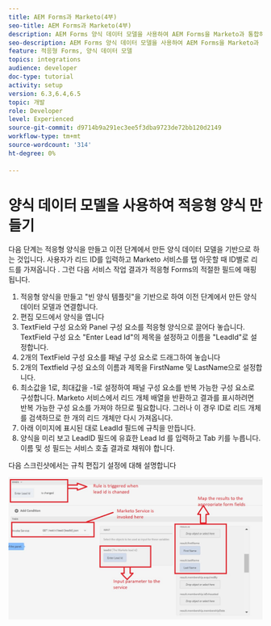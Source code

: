 ```yaml
---
title: AEM Forms과 Marketo(4부)
seo-title: AEM Forms과 Marketo(4부)
description: AEM Forms 양식 데이터 모델을 사용하여 AEM Forms을 Marketo과 통합하는 자습서입니다.
seo-description: AEM Forms 양식 데이터 모델을 사용하여 AEM Forms을 Marketo과 통합하는 자습서입니다.
feature: 적응형 Forms, 양식 데이터 모델
topics: integrations
audience: developer
doc-type: tutorial
activity: setup
version: 6.3,6.4,6.5
topic: 개발
role: Developer
level: Experienced
source-git-commit: d9714b9a291ec3ee5f3dba9723de72bb120d2149
workflow-type: tm+mt
source-wordcount: '314'
ht-degree: 0%

---
```



# 양식 데이터 모델을 사용하여 적응형 양식 만들기

다음 단계는 적응형 양식을 만들고 이전 단계에서 만든 양식 데이터 모델을 기반으로 하는 것입니다.
사용자가 리드 ID를 입력하고 Marketo 서비스를 탭 아웃할 때 ID별로 리드를 가져옵니다 . 그런 다음 서비스 작업 결과가 적응형 Forms의 적절한 필드에 매핑됩니다.

1. 적응형 양식을 만들고 &quot;빈 양식 템플릿&quot;을 기반으로 하여 이전 단계에서 만든 양식 데이터 모델과 연결합니다.
1. 편집 모드에서 양식을 엽니다
1. TextField 구성 요소와 Panel 구성 요소를 적응형 양식으로 끌어다 놓습니다. TextField 구성 요소 &quot;Enter Lead Id&quot;의 제목을 설정하고 이름을 &quot;LeadId&quot;로 설정합니다.
1. 2개의 TextField 구성 요소를 패널 구성 요소로 드래그하여 놓습니다
1. 2개의 Textfield 구성 요소의 이름과 제목을 FirstName 및 LastName으로 설정합니다.
1. 최소값을 1로, 최대값을 -1로 설정하여 패널 구성 요소를 반복 가능한 구성 요소로 구성합니다. Marketo 서비스에서 리드 개체 배열을 반환하고 결과를 표시하려면 반복 가능한 구성 요소를 가져야 하므로 필요합니다. 그러나 이 경우 ID로 리드 개체를 검색하므로 한 개의 리드 개체만 다시 가져옵니다.
1. 아래 이미지에 표시된 대로 LeadId 필드에 규칙을 만듭니다.
1. 양식을 미리 보고 LeadID 필드에 유효한 Lead Id 를 입력하고 Tab 키를 누릅니다. 이름 및 성 필드는 서비스 호출 결과로 채워야 합니다.

다음 스크린샷에서는 규칙 편집기 설정에 대해 설명합니다

![규칙 편집기](assets/ruleeditor.jfif)
